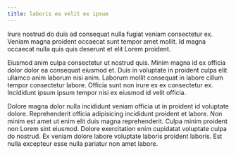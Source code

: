 ```yaml
---
title: laboris ea velit ex ipsum
---
```


Irure nostrud do duis ad consequat nulla fugiat veniam consectetur ex. Veniam magna proident occaecat sunt tempor amet mollit. Id magna occaecat nulla quis quis deserunt et elit Lorem proident.

Eiusmod anim culpa consectetur ut nostrud quis. Minim magna id ex officia dolor dolor ea consequat eiusmod et. Duis in voluptate in proident culpa elit ullamco anim laborum nisi anim. Laborum mollit consequat in labore cillum tempor consectetur labore. Officia sunt non irure ex ex consectetur ex. Incididunt ipsum ipsum tempor nisi ex eiusmod id velit officia.

Dolore magna dolor nulla incididunt veniam officia ut in proident id voluptate dolore. Reprehenderit officia adipisicing incididunt proident et labore. Non minim est amet ut enim elit duis magna reprehenderit. Culpa minim proident non Lorem sint eiusmod. Dolore exercitation enim cupidatat voluptate culpa do nostrud. Ex veniam dolore labore voluptate laboris proident laboris. Est nulla excepteur esse nulla pariatur non amet labore.